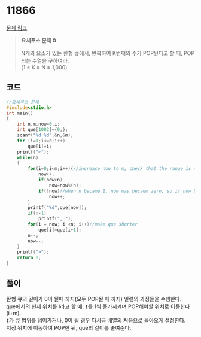 # 11866

[문제 링크](https://www.acmicpc.net/problem/11866)

> __요세푸스 문제 0__
>
> N개의 요소가 있는 환형 큐에서, 반복하여 K번쨰의 수가 POP된다고 할 때, POP되는 수열을 구하여라.  
>(1 ≤ K ≤ N ≤ 1,000)  

## 코드

```c
//요세푸스 문제
#include<stdio.h>
int main()
{
    int n,m,now=0,i;
    int que[1002]={0,};
    scanf("%d %d",&n,&m);
    for (i=1;i<=n;i++)
        que[i]=i;
    printf("<");
    while(n)
    {
        for(i=0;i<m;i++){//increase now to m, check that the range is not exceeded and now does not become zero
            now++;
            if(now>n)
                now=now%(n);
            if(!now)//when n became 1, now may becaem zero, so if now became zero, just plus one
                now++;
        }
        printf("%d",que[now]);
        if(n-1)
            printf(", ");
        for(i = now; i <n; i++)//make que shorter
            que[i]=que[i+1];
        n--;
        now--;
    }
    printf(">");
    return 0;
}
```

## 풀이

환형 큐의 길이가 0이 될때 까지(모두 POP될 때 까지) 일련의 과정들을 수행한다.  
que에서의 현제 위치를 I라고 할 때, `I`를 1씩 증가시켜며 POP해야할 위치로 이동한다(i+m).  
`I`가 큐 범위를 넘어가거나, 0이 될 경우 다시금 배열의 처음으로 돌아오게 설정한다.  
지정 위치에 이동하여 POP한 뒤, que의 길이를 줄여준다.
